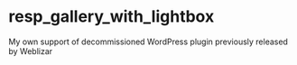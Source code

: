 # resp_gallery_with_lightbox
My own support of decommissioned WordPress plugin previously released by Weblizar 
